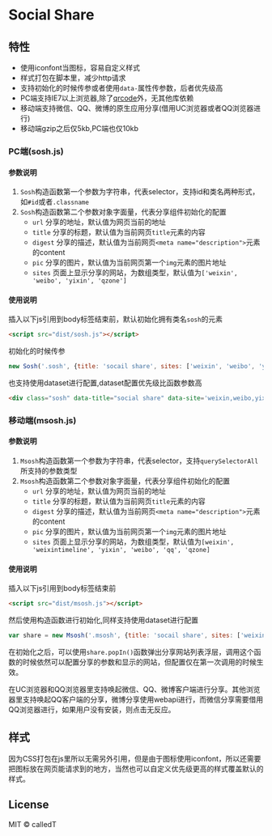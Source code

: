 # Social Share

## 特性
* 使用iconfont当图标，容易自定义样式
* 样式打包在脚本里，减少http请求
* 支持初始化的时候传参或者使用`data-`属性传参数，后者优先级高
* PC端支持IE7以上浏览器,除了[qrcode](https://github.com/davidshimjs/qrcodejs)外，无其他库依赖
* 移动端支持微信、QQ、微博的原生应用分享(借用UC浏览器或者QQ浏览器进行)
* 移动端gzip之后仅5kb,PC端也仅10kb

### PC端(sosh.js)

#### 参数说明

1. `Sosh`构造函数第一个参数为字符串，代表selector，支持id和类名两种形式，如`#id`或者`.classname`
2. `Sosh`构造函数第二个参数对象字面量，代表分享组件初始化的配置
    - `url` 分享的地址，默认值为网页当前的地址 
    - `title` 分享的标题，默认值为当前网页`title`元素的内容
    - `digest` 分享的描述，默认值为当前网页`<meta name="description">`元素的content
    - `pic` 分享的图片，默认值为当前网页第一个`img`元素的图片地址
    - `sites` 页面上显示分享的网站，为数组类型，默认值为`['weixin', 'weibo', 'yixin', 'qzone']`

#### 使用说明
插入以下js引用到body标签结束前，默认初始化拥有类名`sosh`的元素
```html
<script src="dist/sosh.js"></script>
```

初始化的时候传参
```javascript
new Sosh('.sosh', {title: 'socail share', sites: ['weixin', 'weibo', 'yixin']})
```

也支持使用dataset进行配置,dataset配置优先级比函数参数高
```html
<div class="sosh" data-title="social share" data-site='weixin,weibo,yixin'></div>
```


### 移动端(msosh.js)

#### 参数说明
1. `Msosh`构造函数第一个参数为字符串，代表selector，支持`querySelectorAll`所支持的参数类型
2. `Msosh`构造函数第二个参数对象字面量，代表分享组件初始化的配置
    - `url` 分享的地址，默认值为网页当前的地址 
    - `title` 分享的标题，默认值为当前网页`title`元素的内容
    - `digest` 分享的描述，默认值为当前网页`<meta name="description">`元素的content
    - `pic` 分享的图片，默认值为当前网页第一个`img`元素的图片地址
    - `sites` 页面上显示分享的网站，为数组类型，默认值为`[weixin', 'weixintimeline', 'yixin', 'weibo', 'qq', 'qzone]`
    
#### 使用说明
插入以下js引用到body标签结束前
```html
<script src="dist/msosh.js"></script>
```
然后使用构造函数进行初始化,同样支持使用dataset进行配置
```javascript
var share = new Msosh('.msosh', {title: 'socail share', sites: ['weixin', 'weixintimeline', 'qq', 'qzone', 'weibo']);
```
在初始化之后，可以使用`share.popIn()`函数弹出分享网站列表浮层，调用这个函数的时候依然可以配置分享的参数和显示的网站，但配置仅在第一次调用的时候生效。

在UC浏览器和QQ浏览器里支持唤起微信、QQ、微博客户端进行分享。其他浏览器里支持唤起QQ客户端的分享，微博分享使用webapi进行，而微信分享需要借用QQ浏览器进行，如果用户没有安装，则点击无反应。

## 样式
因为CSS打包在js里所以无需另外引用，但是由于图标使用iconfont，所以还需要把图标放在网页能请求到的地方，当然也可以自定义优先级更高的样式覆盖默认的样式。

## License

MIT © calledT

